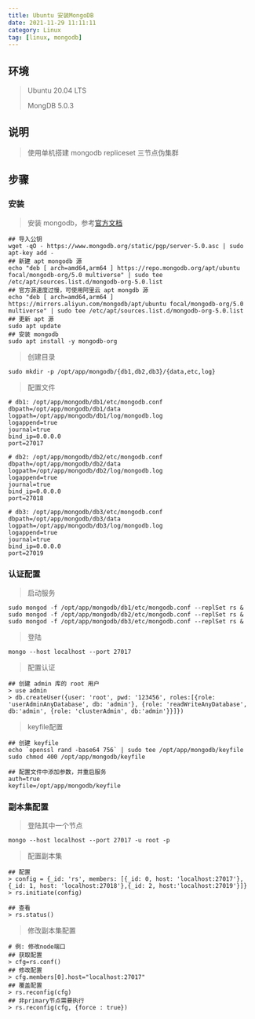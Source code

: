 ```yaml
---
title: Ubuntu 安装MongoDB
date: 2021-11-29 11:11:11
category: Linux
tag: [linux, mongodb]
---
```


## 环境

> Ubuntu 20.04 LTS
>
> MongDB 5.0.3



## 说明

> 使用单机搭建 mongodb repliceset 三节点伪集群



## 步骤

### 安装

> 安装 mongodb，参考[官方文档](https://docs.mongodb.com/manual/tutorial/install-mongodb-on-ubuntu/)

```shell
## 导入公钥
wget -qO - https://www.mongodb.org/static/pgp/server-5.0.asc | sudo apt-key add -
## 新建 apt mongodb 源
echo "deb [ arch=amd64,arm64 ] https://repo.mongodb.org/apt/ubuntu focal/mongodb-org/5.0 multiverse" | sudo tee /etc/apt/sources.list.d/mongodb-org-5.0.list
## 官方源速度过慢，可使用阿里云 apt mongdb 源
echo "deb [ arch=amd64,arm64 ] https://mirrors.aliyun.com/mongodb/apt/ubuntu focal/mongodb-org/5.0 multiverse" | sudo tee /etc/apt/sources.list.d/mongodb-org-5.0.list
## 更新 apt 源
sudo apt update
## 安装 mongodb
sudo apt install -y mongodb-org
```

> 创建目录

```shell
sudo mkdir -p /opt/app/mongodb/{db1,db2,db3}/{data,etc,log}
```

> 配置文件

```shell
# db1: /opt/app/mongodb/db1/etc/mongodb.conf
dbpath=/opt/app/mongodb/db1/data
logpath=/opt/app/mongodb/db1/log/mongodb.log
logappend=true
journal=true
bind_ip=0.0.0.0
port=27017

# db2: /opt/app/mongodb/db2/etc/mongodb.conf
dbpath=/opt/app/mongodb/db2/data
logpath=/opt/app/mongodb/db2/log/mongodb.log
logappend=true
journal=true
bind_ip=0.0.0.0
port=27018

# db3: /opt/app/mongodb/db3/etc/mongodb.conf
dbpath=/opt/app/mongodb/db3/data
logpath=/opt/app/mongodb/db3/log/mongodb.log
logappend=true
journal=true
bind_ip=0.0.0.0
port=27019
```

### 认证配置

> 启动服务

```shell
sudo mongod -f /opt/app/mongodb/db1/etc/mongodb.conf --replSet rs &
sudo mongod -f /opt/app/mongodb/db2/etc/mongodb.conf --replSet rs &
sudo mongod -f /opt/app/mongodb/db3/etc/mongodb.conf --replSet rs &
```

> 登陆

```shell
mongo --host localhost --port 27017
```

> 配置认证

```shell
## 创建 admin 库的 root 用户
> use admin
> db.createUser({user: 'root', pwd: '123456', roles:[{role: 'userAdminAnyDatabase', db: 'admin'}, {role: 'readWriteAnyDatabase', db:'admin', {role: 'clusterAdmin', db:'admin'}}]})
```

> keyfile配置

```shell
## 创建 keyfile
echo `openssl rand -base64 756` | sudo tee /opt/app/mongodb/keyfile
sudo chmod 400 /opt/app/mongodb/keyfile

## 配置文件中添加参数，并重启服务
auth=true
keyfile=/opt/app/mongodb/keyfile
```

### 副本集配置

> 登陆其中一个节点

```shell
mongo --host localhost --port 27017 -u root -p
```

> 配置副本集

```shell
## 配置
> config = {_id: 'rs', members: [{_id: 0, host: 'localhost:27017'},{_id: 1, host: 'localhost:27018'},{_id: 2, host:'localhost:27019'}]}
> rs.initiate(config)

## 查看
> rs.status()
```

> 修改副本集配置

```shell
# 例: 修改node端口
## 获取配置
> cfg=rs.conf()
## 修改配置
> cfg.members[0].host="localhost:27017"
## 覆盖配置
> rs.reconfig(cfg)
## 非primary节点需要执行
> rs.reconfig(cfg, {force : true})
```

